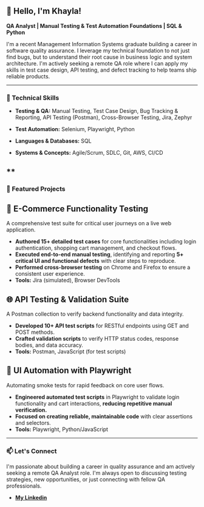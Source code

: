 ## 👋 Hello, I'm **Khayla**!  



**QA Analyst | Manual Testing & Test Automation Foundations | SQL & Python**

I'm a recent Management Information Systems graduate building a career in software quality assurance. I leverage my technical foundation to not just find bugs, but to understand their root cause in business logic and system architecture. I'm actively seeking a remote QA role where I can apply my skills in test case design, API testing, and defect tracking to help teams ship reliable products.

---

### 🔧 Technical Skills

* **Testing & QA:** Manual Testing, Test Case Design, Bug Tracking & Reporting, API Testing (Postman), Cross-Browser Testing, Jira, Zephyr

* **Test Automation:** Selenium, Playwright, Python

* **Languages & Databases:** SQL

* **Systems & Concepts:** Agile/Scrum, SDLC, Git, AWS, CI/CD

**
---

### 🚀 Featured Projects

## 🛒 E-Commerce Functionality Testing
A comprehensive test suite for critical user journeys on a live web application.
*  **Authored 15+ detailed test cases** for core functionalities including login authentication, shopping cart management, and checkout flows.
* **Executed end-to-end manual testing**, identifying and reporting **5+ critical UI and functional defects** with clear steps to reproduce.
* **Performed cross-browser testing** on Chrome and Firefox to ensure a consistent user experience.
* **Tools:** Jira (simulated), Browser DevTools


## 🌐 API Testing & Validation Suite
A Postman collection to verify backend functionality and data integrity.
* **Developed 10+ API test scripts** for RESTful endpoints using GET and POST methods.
* **Crafted validation scripts** to verify HTTP status codes, response bodies, and data accuracy.
* **Tools:** Postman, JavaScript (for test scripts)


## 🤖 UI Automation with Playwright
Automating smoke tests for rapid feedback on core user flows.
* **Engineered automated test scripts** in Playwright to validate login functionality and cart interactions, **reducing repetitive manual verification.**
* **Focused on creating reliable, maintainable code** with clear assertions and selectors.
* **Tools:** Playwright, Python/JavaScript

---


### 📫 Let's Connect

I'm passionate about building a career in quality assurance and am actively seeking a remote QA Analyst role. I'm always open to discussing testing strategies, new opportunities, or just connecting with fellow QA professionals.


*   [**My Linkedin**](https://www.linkedin.com/in/khayla-canzater/)





